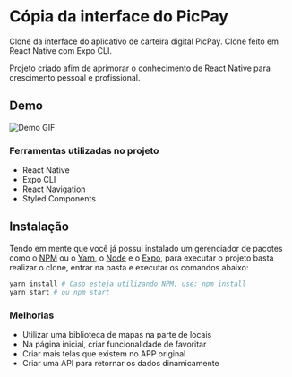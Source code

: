 # Cópia da interface do PicPay

Clone da interface do aplicativo de carteira digital PicPay. Clone feito em React Native com Expo CLI.

Projeto criado afim de aprimorar o conhecimento de React Native para crescimento pessoal e profissional.

## Demo

![Demo GIF](../master/assets/app.gif)

### Ferramentas utilizadas no projeto

- React Native
- Expo CLI
- React Navigation
- Styled Components

## Instalação

Tendo em mente que você já possui instalado um gerenciador de pacotes como o [NPM](https://www.npmjs.com/get-npm) ou o [Yarn](https://classic.yarnpkg.com/pt-BR/docs/install/#debian-stable), o [Node](https://nodejs.org/en/) e o [Expo](https://expo.io/learn), para executar o projeto basta realizar o clone, entrar na pasta e executar os comandos abaixo:

```python
yarn install # Caso esteja utilizando NPM, use: npm install
yarn start # ou npm start
```

### Melhorias

- Utilizar uma biblioteca de mapas na parte de locais
- Na página inicial, criar funcionalidade de favoritar
- Criar mais telas que existem no APP original
- Criar uma API para retornar os dados dinamicamente
